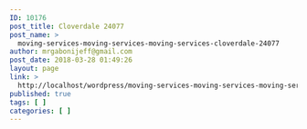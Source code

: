 ```yaml
---
ID: 10176
post_title: Cloverdale 24077
post_name: >
  moving-services-moving-services-moving-services-cloverdale-24077
author: mrgabonijeff@gmail.com
post_date: 2018-03-28 01:49:26
layout: page
link: >
  http://localhost/wordpress/moving-services-moving-services-moving-services-cloverdale-24077/
published: true
tags: [ ]
categories: [ ]
---
```

